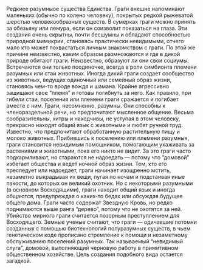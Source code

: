 Редкиее разумныое существа Единства. Граги внешне напоминают маленьких (обычно по колено человеку), покрытых редкой рыжеватой шерстью человекообразных существ. В сумерках граги можно принять за обезьяну или лемура, если он соизволит показаться на глаза. Эти создания очень скрытны, почти бесшумны и обладают способностью природной мимикрии, становясь практически невидимыми, отчего мало кто может похвастаться личным знакомством с граги. По этой же причине неизвестно, каким образом размножаются и где в дикой природе обитают граги. Неизвестно, образуют ли они свои социумы. Встречаются они только поодиночке, всегда в роли симбионта племени разумных или стаи животных. Иногда дикий граги создает сообщество из животных, ведущих одиночный или семейный образ жизни, становясь чем-то вроде вождя и шамана. Крайне агрессивно защищают свое “племя” и готовы погибнуть за него. Как правило, при гибели стаи, поселения или племени граги сражается и погибает вместе с ним. Граги, несомненно, разумны. Они способны к членораздельной речи, но предпочитают мысленное общение. Весьма сообразительны, хитры и находчивы, не уступая в этом человеку, прекрасно находят общий язык с животными и любят ручной труд. Известно, что предпочитают обработанную растительную пищу и молоко животных. Прибившись к поселению или племени разумных, граги становится невидимым помощником, помогающим ухаживать за растениями и животными, пока его никто не видит. За это граги часто подкармливают, но стараются не надоедать — потому что “домовой” избегает общества и ведет ночной образ жизни. Тем, кто его преследует или надоедает, граги начинает изощренно мстить, незаметно выкрадывая их вещи, пугая по ночам и подстаивая иные пакости, до которых он великий охотник. Но с некоторыми разумными (в основном Восходящими), граги находит общий язык и иногда общаются, предупреждая о каких-то бедах или обсуждая будущее общего дома. Граги часто содержат Звездную Кровь, но редко поднимаются выше ранга “дерево”, потому что не охотятся за ней. Убийство мирного граги считается позорным преступлением для Восходящего. Земные ученые считают, что граги — одичавшие потомки созданных с помощью биотехнологий полуразумных существ, в чьем генетическом коде прописано стремление к помощи и незаметному обслуживанию поселений разумных. Так называемый “невидимый слуга”, домовой, выполняющий черновую работу в примитивном общественном хозяйстве. Цель создания подобного вида остается загадкой.